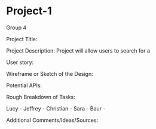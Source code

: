 # Project-1
Group 4

Project Title: 

Project Description: Project will allow users to search for a

User story: 


Wireframe or Sketch of the Design:


Potential APIs: 


Rough Breakdown of Tasks:

Lucy - 
Jeffrey - 
Christian - 
Sara - 
Baur - 

Additional Comments/Ideas/Sources:
